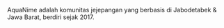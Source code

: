 AquaNime adalah komunitas jejepangan yang berbasis di Jabodetabek & Jawa Barat, berdiri sejak 2017.
